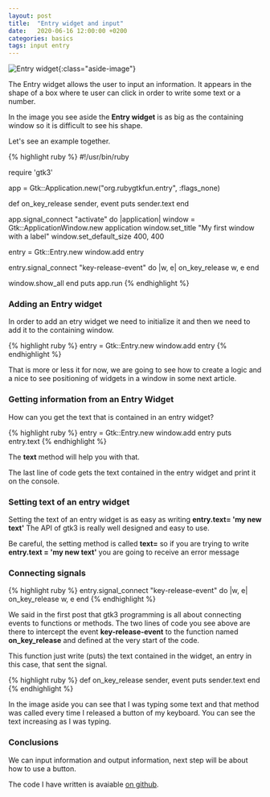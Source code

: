 ```yaml
---
layout: post
title:  "Entry widget and input"
date:   2020-06-16 12:00:00 +0200
categories: basics
tags: input entry
---
```


![Entry widget](/rubygtkfun/images/posts/entry.png){:class="aside-image"}

The Entry widget allows the user to input an information. It appears in the shape of a box where te user can click in order to write some text or a number.

In the image you see aside the **Entry widget** is as big as the containing window so it is difficult to see his shape.

Let's see an example together.

{% highlight ruby %}
#!/usr/bin/ruby

require 'gtk3'

app = Gtk::Application.new("org.rubygtkfun.entry", :flags_none)

def on_key_release sender, event
  puts sender.text
end

app.signal_connect "activate" do |application|
  window = Gtk::ApplicationWindow.new application
  window.set_title "My first window with a label"
  window.set_default_size 400, 400

  entry = Gtk::Entry.new
  window.add entry

  entry.signal_connect "key-release-event" do |w, e|
    on_key_release w, e
  end

  window.show_all
end
puts app.run
{% endhighlight %}

### Adding an Entry widget

In order to add an etry widget we need to initialize it and then we need to add it to the containing window. 

{% highlight ruby %}
entry = Gtk::Entry.new
window.add entry
{% endhighlight %}

That is more or less it for now, we are going to see how to create a logic and a nice to see positioning of widgets in a window in some next article.

### Getting information from an Entry Widget

How can you get the text that is contained in an entry widget?

{% highlight ruby %}
entry = Gtk::Entry.new
window.add entry
puts entry.text
{% endhighlight %}

The **text** method will help you with that.

The last line of code gets the text contained in the entry widget and print it on the console.

### Setting text of an entry widget

Setting the text of an entry widget is as easy as writing **entry.text= 'my new text'**
The API of gtk3 is really well designed and easy to use.

Be careful, the setting method is called **text=** so if you are trying to write **entry.text = 'my new text'** you are going to receive an error message

### Connecting signals

{% highlight ruby %}
entry.signal_connect "key-release-event" do |w, e|
  on_key_release w, e
end
{% endhighlight %}

We said in the first post that gtk3 programming is all about connecting events to functions or methods. The two lines of code you see above are there to intercept the event **key-release-event** to the function named **on_key_release** and defined at the very start of the code.

This function just write (puts) the text contained in the widget, an entry in this case, that sent the signal.

{% highlight ruby %}
def on_key_release sender, event
  puts sender.text
end
{% endhighlight %}

In the image aside you can see that I was typing some text and that method was called every time I released a button of my keyboard. You can see the text increasing as I was typing.

### Conclusions

We can input information and output information, next step will be about how to use a button.

The code I have written is avaiable [on github](https://github.com/fabiomattei/rubygtkfun-code).


